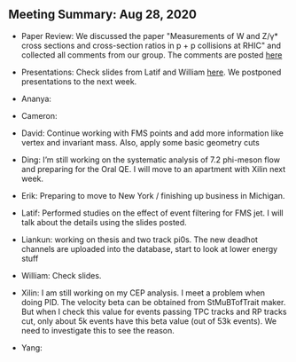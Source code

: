Meeting Summary: Aug 28, 2020
---------------------------------------

- Paper Review: We discussed the paper "Measurements of W and Z/γ* cross sections and cross-section ratios in p + p collisions at RHIC" and collected all comments from our group. The comments are posted [here](https://drive.google.com/drive/folders/1k26vZ3Yy9hqKyapNyZr6RTzxvoAVDg3H)

- Presentations: Check slides from Latif and William [here](https://drive.google.com/drive/folders/13d2Dy1qeF1eZK_01e57tT5UVmj6top8Z). We postponed presentations to the next week.

- Ananya:

- Cameron: 

- David: Continue working with FMS points and add more information like vertex and invariant mass.  Also, apply some basic geometry cuts

- Ding: I’m still working on the systematic analysis of 7.2 phi-meson flow and preparing for the Oral QE. I will move to an apartment with Xilin next week.

- Erik: Preparing to move to New York / finishing up business in Michigan.

- Latif: Performed studies on the effect of event filtering for FMS jet. I will talk about the details using the slides posted.

- Liankun: working on thesis and two track pi0s. The new deadhot channels are uploaded into the database, start to look at lower energy stuff 

- William: Check slides.

- Xilin: I am still working on my CEP analysis. I meet a problem when doing PID. The velocity beta can be obtained from StMuBTofTrait maker. But when I check this value for events passing TPC tracks and RP tracks cut, only about 5k events have this beta value (out of 53k events). We need to investigate this to see the reason.

- Yang: 

